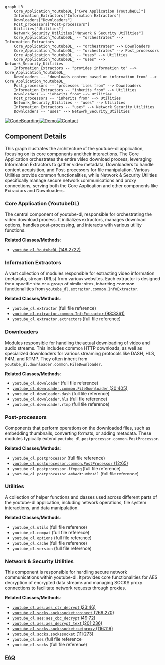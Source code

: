 ```mermaid
graph LR
    Core_Application_YoutubeDL_["Core Application (YoutubeDL)"]
    Information_Extractors["Information Extractors"]
    Downloaders["Downloaders"]
    Post_processors["Post-processors"]
    Utilities["Utilities"]
    Network_Security_Utilities["Network & Security Utilities"]
    Core_Application_YoutubeDL_ -- "orchestrates" --> Information_Extractors
    Core_Application_YoutubeDL_ -- "orchestrates" --> Downloaders
    Core_Application_YoutubeDL_ -- "orchestrates" --> Post_processors
    Core_Application_YoutubeDL_ -- "uses" --> Utilities
    Core_Application_YoutubeDL_ -- "uses" --> Network_Security_Utilities
    Information_Extractors -- "provides information to" --> Core_Application_YoutubeDL_
    Downloaders -- "downloads content based on information from" --> Core_Application_YoutubeDL_
    Post_processors -- "processes files from" --> Downloaders
    Information_Extractors -- "inherits from" --> Utilities
    Downloaders -- "inherits from" --> Utilities
    Post_processors -- "inherits from" --> Utilities
    Network_Security_Utilities -- "uses" --> Utilities
    Information_Extractors -- "uses" --> Network_Security_Utilities
    Downloaders -- "uses" --> Network_Security_Utilities
```
[![CodeBoarding](https://img.shields.io/badge/Generated%20by-CodeBoarding-9cf?style=flat-square)](https://github.com/CodeBoarding/GeneratedOnBoardings)[![Demo](https://img.shields.io/badge/Try%20our-Demo-blue?style=flat-square)](https://www.codeboarding.org/demo)[![Contact](https://img.shields.io/badge/Contact%20us%20-%20contact@codeboarding.org-lightgrey?style=flat-square)](mailto:contact@codeboarding.org)

## Component Details

This graph illustrates the architecture of the youtube-dl application, focusing on its core components and their interactions. The Core Application orchestrates the entire video download process, leveraging Information Extractors to gather video metadata, Downloaders to handle content acquisition, and Post-processors for file manipulation. Various Utilities provide common functionalities, while Network & Security Utilities specifically manage secure network communications and proxy connections, serving both the Core Application and other components like Extractors and Downloaders.

### Core Application (YoutubeDL)
The central component of youtube-dl, responsible for orchestrating the video download process. It initializes extractors, manages download options, handles post-processing, and interacts with various utility functions.


**Related Classes/Methods**:

- <a href="https://github.com/ytdl-org/youtube-dl/blob/master/youtube_dl/YoutubeDL.py#L148-L2722" target="_blank" rel="noopener noreferrer">`youtube_dl.YoutubeDL` (148:2722)</a>


### Information Extractors
A vast collection of modules responsible for extracting video information (metadata, stream URLs) from various websites. Each extractor is designed for a specific site or a group of similar sites, inheriting common functionalities from `youtube_dl.extractor.common.InfoExtractor`.


**Related Classes/Methods**:

- `youtube_dl.extractor` (full file reference)
- <a href="https://github.com/ytdl-org/youtube-dl/blob/master/youtube_dl/extractor/common.py#L98-L3361" target="_blank" rel="noopener noreferrer">`youtube_dl.extractor.common.InfoExtractor` (98:3361)</a>
- `youtube_dl.extractor.extractors` (full file reference)


### Downloaders
Modules responsible for handling the actual downloading of video and audio streams. This includes common HTTP downloads, as well as specialized downloaders for various streaming protocols like DASH, HLS, F4M, and RTMP. They often inherit from `youtube_dl.downloader.common.FileDownloader`.


**Related Classes/Methods**:

- `youtube_dl.downloader` (full file reference)
- <a href="https://github.com/ytdl-org/youtube-dl/blob/master/youtube_dl/downloader/common.py#L20-L405" target="_blank" rel="noopener noreferrer">`youtube_dl.downloader.common.FileDownloader` (20:405)</a>
- `youtube_dl.downloader.dash` (full file reference)
- `youtube_dl.downloader.hls` (full file reference)
- `youtube_dl.downloader.rtmp` (full file reference)


### Post-processors
Components that perform operations on the downloaded files, such as embedding thumbnails, converting formats, or adding metadata. These modules typically extend `youtube_dl.postprocessor.common.PostProcessor`.


**Related Classes/Methods**:

- `youtube_dl.postprocessor` (full file reference)
- <a href="https://github.com/ytdl-org/youtube-dl/blob/master/youtube_dl/postprocessor/common.py#L12-L65" target="_blank" rel="noopener noreferrer">`youtube_dl.postprocessor.common.PostProcessor` (12:65)</a>
- `youtube_dl.postprocessor.ffmpeg` (full file reference)
- `youtube_dl.postprocessor.embedthumbnail` (full file reference)


### Utilities
A collection of helper functions and classes used across different parts of the youtube-dl application, including network operations, file system interactions, and data manipulation.


**Related Classes/Methods**:

- `youtube_dl.utils` (full file reference)
- `youtube_dl.compat` (full file reference)
- `youtube_dl.options` (full file reference)
- `youtube_dl.cache` (full file reference)
- `youtube_dl.version` (full file reference)


### Network & Security Utilities
This component is responsible for handling secure network communications within youtube-dl. It provides core functionalities for AES decryption of encrypted data streams and managing SOCKS proxy connections to facilitate network requests through proxies.


**Related Classes/Methods**:

- <a href="https://github.com/ytdl-org/youtube-dl/blob/master/youtube_dl/aes.py#L23-L46" target="_blank" rel="noopener noreferrer">`youtube_dl.aes:aes_ctr_decrypt` (23:46)</a>
- <a href="https://github.com/ytdl-org/youtube-dl/blob/master/youtube_dl/socks.py#L269-L270" target="_blank" rel="noopener noreferrer">`youtube_dl.socks.sockssocket:connect` (269:270)</a>
- <a href="https://github.com/ytdl-org/youtube-dl/blob/master/youtube_dl/aes.py#L49-L72" target="_blank" rel="noopener noreferrer">`youtube_dl.aes:aes_cbc_decrypt` (49:72)</a>
- <a href="https://github.com/ytdl-org/youtube-dl/blob/master/youtube_dl/aes.py#L201-L236" target="_blank" rel="noopener noreferrer">`youtube_dl.aes:aes_decrypt_text` (201:236)</a>
- <a href="https://github.com/ytdl-org/youtube-dl/blob/master/youtube_dl/socks.py#L116-L119" target="_blank" rel="noopener noreferrer">`youtube_dl.socks.sockssocket:setproxy` (116:119)</a>
- <a href="https://github.com/ytdl-org/youtube-dl/blob/master/youtube_dl/socks.py#L111-L273" target="_blank" rel="noopener noreferrer">`youtube_dl.socks.sockssocket` (111:273)</a>
- `youtube_dl.aes` (full file reference)
- `youtube_dl.socks` (full file reference)




### [FAQ](https://github.com/CodeBoarding/GeneratedOnBoardings/tree/main?tab=readme-ov-file#faq)